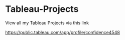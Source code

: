 # Tableau-Projects

View all my Tableau Projects via this link

https://public.tableau.com/app/profile/confidence4548

